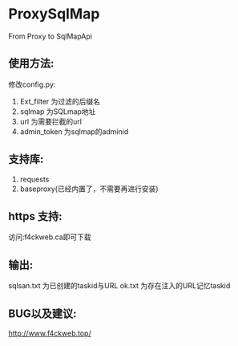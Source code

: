 # ProxySqlMap

From Proxy to SqlMapApi

## 使用方法:

修改config.py:
1. Ext_filter 为过滤的后缀名
2. sqlmap 为SQLmap地址
3. url 为需要拦截的url
4. admin_token 为sqlmap的adminid

## 支持库:

1. requests
2. baseproxy(已经内置了，不需要再进行安装)

## https 支持:

访问:f4ckweb.ca即可下载

## 输出:

sqlsan.txt 为已创建的taskid与URL
ok.txt 为存在注入的URL记忆taskid

## BUG以及建议:

http://www.f4ckweb.top/
